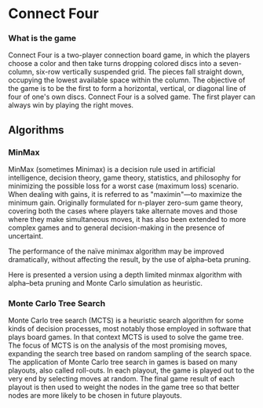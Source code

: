 # Connect Four
### What is the game
Connect Four is a two-player connection board game, in which the players choose a color and then take turns dropping colored discs into a seven-column, six-row vertically suspended grid. The pieces fall straight down, occupying the lowest available space within the column. The objective of the game is to be the first to form a horizontal, vertical, or diagonal line of four of one's own discs. Connect Four is a solved game. The first player can always win by playing the right moves.

## Algorithms
### MinMax
MinMax (sometimes Minimax) is a decision rule used in artificial intelligence, decision theory, game theory, statistics, and philosophy for minimizing the possible loss for a worst case (maximum loss) scenario. When dealing with gains, it is referred to as "maximin"—to maximize the minimum gain. Originally formulated for n-player zero-sum game theory, covering both the cases where players take alternate moves and those where they make simultaneous moves, it has also been extended to more complex games and to general decision-making in the presence of uncertaint.

The performance of the naïve minimax algorithm may be improved dramatically, without affecting the result, by the use of alpha–beta pruning.

Here is presented a version using a depth limited minmax algorithm with alpha–beta pruning and Monte Carlo simulation as heuristic.
### Monte Carlo Tree Search
Monte Carlo tree search (MCTS) is a heuristic search algorithm for some kinds of decision processes, most notably those employed in software that plays board games. In that context MCTS is used to solve the game tree. 
The focus of MCTS is on the analysis of the most promising moves, expanding the search tree based on random sampling of the search space. The application of Monte Carlo tree search in games is based on many playouts, also called roll-outs. In each playout, the game is played out to the very end by selecting moves at random. The final game result of each playout is then used to weight the nodes in the game tree so that better nodes are more likely to be chosen in future playouts.

